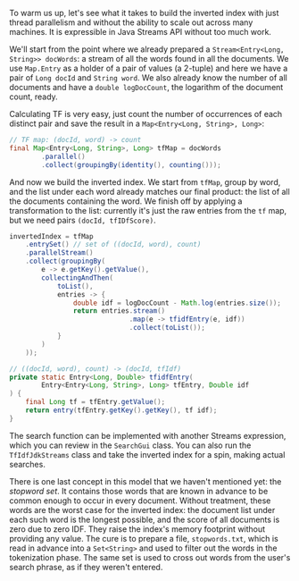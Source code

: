 To warm us up, let's see what it takes to build the inverted index with
just thread parallelism and without the ability to scale out across
many machines. It is expressible in Java Streams API without too much
work.

We'll start from the point where we already prepared a
`Stream<Entry<Long, String>> docWords`: a stream of all the words found
in all the documents. We use `Map.Entry` as a holder of a pair of values
(a 2-tuple) and here we have a pair of `Long docId` and `String word`.
We also already know the number of all documents and have a `double
logDocCount`, the logarithm of the document count, ready.

Calculating TF is very easy, just count the number of occurrences of
each distinct pair and save the result in a `Map<Entry<Long, String>,
Long>`:

```java
// TF map: (docId, word) -> count
final Map<Entry<Long, String>, Long> tfMap = docWords
        .parallel()
        .collect(groupingBy(identity(), counting()));
```

And now we build the inverted index. We start from `tfMap`, group by
word, and the list under each word already matches our final product:
the list of all the documents containing the word. We finish off by
applying a transformation to the list: currently it's just the raw
entries from the `tf` map, but we need pairs `(docId, tfIDfScore)`.

```java
invertedIndex = tfMap
    .entrySet() // set of ((docId, word), count)
    .parallelStream()
    .collect(groupingBy(
        e -> e.getKey().getValue(),
        collectingAndThen(
            toList(),
            entries -> {
                double idf = logDocCount - Math.log(entries.size());
                return entries.stream()
                              .map(e -> tfidfEntry(e, idf))
                              .collect(toList());
            }
        )
    ));

// ((docId, word), count) -> (docId, tfIdf)
private static Entry<Long, Double> tfidfEntry(
        Entry<Entry<Long, String>, Long> tfEntry, Double idf
) {
    final Long tf = tfEntry.getValue();
    return entry(tfEntry.getKey().getKey(), tf idf);
}
```

The search function can be implemented with another Streams expression,
which you can review in the `SearchGui` class. You can also run the
`TfIdfJdkStreams` class and take the inverted index for a spin, making
actual searches.

There is one last concept in this model that we haven't mentioned yet:
the _stopword set_. It contains those words that are known in advance to
be common enough to occur in every document. Without treatment, these
words are the worst case for the inverted index: the document list under
each such word is the longest possible, and the score of all documents
is zero due to zero IDF. They raise the index's memory footprint without
providing any value. The cure is to prepare a file, `stopwords.txt`,
which is read in advance into a `Set<String>` and used to filter out the
words in the tokenization phase. The same set is used to cross out words
from the user's search phrase, as if they weren't entered.